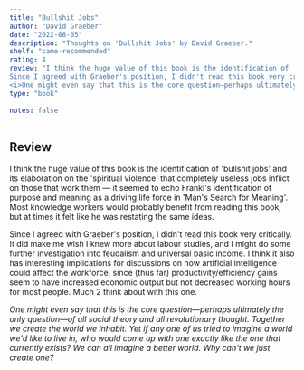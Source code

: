 ```yaml
---
title: "Bullshit Jobs"
author: "David Graeber"
date: "2022-08-05"
description: "Thoughts on 'Bullshit Jobs' by David Graeber."
shelf: "came-recommended"
rating: 4
review: "I think the huge value of this book is the identification of 'bullshit jobs' and its elaboration on the 'spiritual violence' that completely useless jobs inflict on those that work them — it seemed to echo Frankl's identification of purpose and meaning as a driving life force in 'Man's Search for Meaning'. Most knowledge workers would probably benefit from reading this book, but at times it felt like he was restating the same ideas.<br/><br/>
Since I agreed with Graeber's position, I didn't read this book very critically. It did make me wish I knew more about labour studies, and I might do some further investigation into feudalism and universal basic income. I think it also has interesting implications for discussions on how artificial intelligence could affect the workforce, since (thus far) productivity/efficiency gains seem to have increased economic output but not decreased working hours for most people. Much 2 think about with this one.<br/><br/>
<i>One might even say that this is the core question—perhaps ultimately the only question—of all social theory and all revolutionary thought. Together we create the world we inhabit. Yet if any one of us tried to imagine a world we'd like to live in, who would come up with one exactly like the one that currently exists? We can all imagine a better world. Why can't we just create one?</i>"
type: "book"
 
notes: false
---
```


## Review

I think the huge value of this book is the identification of 'bullshit jobs' and its elaboration on the 'spiritual violence' that completely useless jobs inflict on those that work them — it seemed to echo Frankl's identification of purpose and meaning as a driving life force in 'Man's Search for Meaning'. Most knowledge workers would probably benefit from reading this book, but at times it felt like he was restating the same ideas.

Since I agreed with Graeber's position, I didn't read this book very critically. It did make me wish I knew more about labour studies, and I might do some further investigation into feudalism and universal basic income. I think it also has interesting implications for discussions on how artificial intelligence could affect the workforce, since (thus far) productivity/efficiency gains seem to have increased economic output but not decreased working hours for most people. Much 2 think about with this one.

_One might even say that this is the core question—perhaps ultimately the only question—of all social theory and all revolutionary thought. Together we create the world we inhabit. Yet if any one of us tried to imagine a world we'd like to live in, who would come up with one exactly like the one that currently exists? We can all imagine a better world. Why can't we just create one?_
